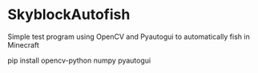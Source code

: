 # SkyblockAutofish
Simple test program using OpenCV and Pyautogui to automatically fish in Minecraft

pip install opencv-python numpy pyautogui
